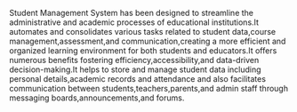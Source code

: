 Student Management System has been designed to streamline the administrative and academic processes of educational institutions.It automates and consolidates various tasks related to student data,course management,assessment,and communication,creating a more efficient and organized learning environment for both students and educators.It offers numerous benefits fostering efficiency,accessibility,and data-driven decision-making.It helps to store and manage student data including personal details,academic records and attendance and also facilitates communication between students,teachers,parents,and admin staff through messaging boards,announcements,and forums.
